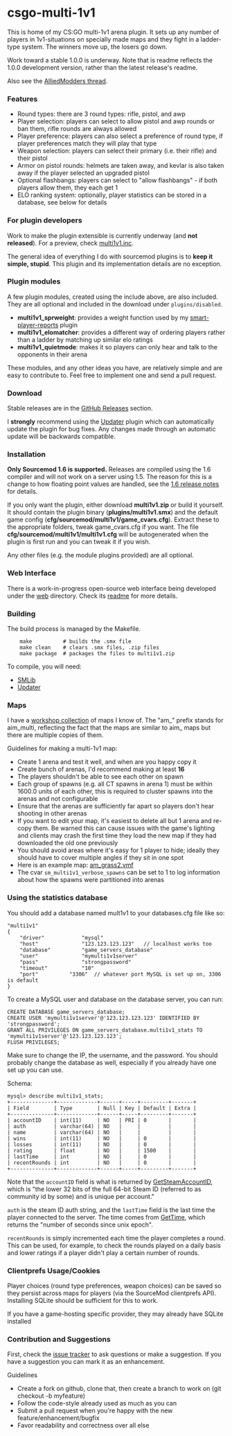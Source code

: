 csgo-multi-1v1
=======================================

This is home of my CS:GO multi-1v1 arena plugin. It sets up any number of players in 1v1-situations on specially made maps and they fight in a ladder-type system. The winners move up, the losers go down.

Work toward a stable 1.0.0 is underway. Note that is readme reflects the 1.0.0 development version, rather than the latest release's readme.

Also see the [AlliedModders thread](https://forums.alliedmods.net/showthread.php?t=241056).

### Features
- Round types: there are 3 round types: rifle, pistol, and awp
- Player selection: players can select to allow pistol and awp rounds or ban them, rifle rounds are always allowed
- Player preference: players can also select a preference of round type, if player preferences match they will play that type
- Weapon selection: players can select their primary (i.e. their rifle) and their pistol
- Armor on pistol rounds: helmets are taken away, and kevlar is also taken away if the player selected an upgraded pistol
- Optional flashbangs: players can select to "allow flashbangs" - if both players allow them, they each get 1
- ELO ranking system: optionally, player statistics can be stored in a database, see below for details

### For plugin developers
Work to make the plugin extensible is currently underway (and **not released**). For a preview, check [multi1v1.inc](scripting/include/multi1v1.inc).

The general idea of everything I do with sourcemod plugins is to **keep it simple, stupid**. This plugin and its implementation details are no exception.

### Plugin modules
A few plugin modules, created using the include above, are also included. They are all optional and included in the download under ``plugins/disabled``.

- **multi1v1_sprweight**: provides a weight function used by my [smart-player-reports](https://github.com/splewis/smart-player-reports) plugin
- **multi1v1_elomatcher**: provides a different way of ordering players rather than a ladder by matching up similar elo ratings
- **multi1v1_quietmode**: makes it so players can only hear and talk to the opponents in their arena

These modules, and any other ideas you have, are relatively simple and are easy to contribute to. Feel free to implement one and send a pull request.


### Download
Stable releases are in the [GitHub Releases](https://github.com/splewis/csgo-multi-1v1/releases) section.

I **strongly** recommend using the [Updater](https://forums.alliedmods.net/showthread.php?t=169095) plugin which can automatically update the plugin for bug fixes.
Any changes made through an automatic update will be backwards compatible.


### Installation

**Only Sourcemod 1.6 is supported.** Releases are compiled using the 1.6 compiler and will not work on a server using 1.5. The reason for this is a change to how floating point values are handled, see the  [1.6 release notes](https://wiki.alliedmods.net/SourceMod_1.6.0_Release_Notes#Compatibility_Issues) for details.

If you only want the plugin, either download **multi1v1.zip** or build it yourself.
It should contain the plugin binary (**plugins/multi1v1.smx**) and the default game config (**cfg/sourcemod/multi1v1/game_cvars.cfg**).
Extract these to the appropriate folders, tweak game_cvars.cfg if you want. The file **cfg/sourcemod/multi1v1/multi1v1.cfg** will be autogenerated when the plugin is first run and you can tweak it if you wish.

Any other files (e.g. the module plugins provided) are all optional.


### Web Interface
There is a work-in-progress open-source web interface being developed under the [web](https://github.com/splewis/csgo-multi-1v1/tree/master/web) directory. Check its [readme](https://github.com/splewis/csgo-multi-1v1/blob/master/web/readme.md) for more details.


### Building
The build process is managed by the Makefile.

		make          # builds the .smx file
		make clean    # clears .smx files, .zip files
		make package  # packages the files to multi1v1.zip

To compile, you will need:
- [SMLib](http://www.sourcemodplugins.org/smlib/)
- [Updater](https://forums.alliedmods.net/showthread.php?t=169095)


### Maps
I have a [workshop collection](http://steamcommunity.com/sharedfiles/filedetails/?id=249376192) of maps I know of. The "am_" prefix stands for aim_multi, reflecting the fact that the maps are similar to aim_ maps but there are multiple copies of them.

Guidelines for making a multi-1v1 map:
- Create 1 arena and test it well, and when are you happy copy it
- Create bunch of arenas, I'd recommend making at least **16**
- The players shouldn't be able to see each other on spawn
- Each group of spawns (e.g. all CT spawns in arena 1) must be within 1600.0 units of each other, this is required to cluster spawns into the arenas and not configurable
- Ensure that the arenas are sufficiently far apart so players don't hear shooting in other arenas
- If you want to edit your map, it's easiest to delete all but 1 arena and re-copy them. Be warned this can cause issues with the game's lighting and clients may crash the first time they load the new map if they had downloaded the old one previously
- You should avoid areas where it's easy for 1 player to hide; ideally they should have to cover multiple angles if they sit in one spot
- Here is an example map: [am_grass2.vmf](https://dl.dropboxusercontent.com/u/76035852/am_grass2.zip)
- The cvar ``sm_multi1v1_verbose_spawns`` can be set to 1 to log information about how the spawns were partitioned into arenas


### Using the statistics database
You should add a database named mult1v1 to your databases.cfg file like so:

	"multi1v1"
	{
		"driver"			"mysql"
		"host"				"123.123.123.123"	// localhost works too
		"database"			"game_servers_database"
		"user"				"mymulti1v1server"
		"pass"				"strongpassword"
		"timeout"			"10"
		"port"			"3306"	// whatever port MySQL is set up on, 3306 is default
	}

To create a MySQL user and database on the database server, you can run:

	CREATE DATABASE game_servers_database;
	CREATE USER 'mymulti1v1server'@'123.123.123.123' IDENTIFIED BY 'strongpassword';
	GRANT ALL PRIVILEGES ON game_servers_database.multi1v1_stats TO 'mymulti1v1server'@'123.123.123.123';
	FLUSH PRIVILEGES;

Make sure to change the IP, the username, and the password. You should probably change the database as well, especially if you already have one set up you can use.

Schema:

	mysql> describe multi1v1_stats;
	+--------------+-------------+------+-----+---------+-------+
	| Field        | Type        | Null | Key | Default | Extra |
	+--------------+-------------+------+-----+---------+-------+
	| accountID    | int(11)     | NO   | PRI | 0       |       |
	| auth         | varchar(64) | NO   |     |         |       |
	| name         | varchar(64) | NO   |     |         |       |
	| wins         | int(11)     | NO   |     | 0       |       |
	| losses       | int(11)     | NO   |     | 0       |       |
	| rating       | float       | NO   |     | 1500    |       |
	| lastTime     | int         | NO   |     | 0       |       |
	| recentRounds | int         | NO   |     | 0       |       |
	+--------------+-------------+------+-----+---------+-------+


Note that the ``accountID`` field is what is returned by [GetSteamAccountID](https://wiki.alliedmods.net/SourceMod_1.5.0_API_Changes#Clients), which is "the lower 32 bits of the full 64-bit Steam ID (referred to as community id by some) and is unique per account."

``auth`` is the steam ID auth string, and the ``lastTime`` field is the last time the player connected to the server.
The time comes from [GetTime](http://docs.sourcemod.net/api/index.php?fastload=show&id=601&), which returns the "number of seconds since unix epoch".

``recentRounds`` is simply incremented each time the player completes a round. This can be used, for example, to check the rounds played on a daily basis and lower ratings if a player didn't play a certain number of rounds.


### Clientprefs Usage/Cookies
Player choices (round type preferences, weapon choices) can be saved so they persist across maps for players (via the SourceMod clientprefs API). Installing SQLite should be sufficient for this to work.

If you have a game-hosting specific provider, they may already have SQLite installed


### Contribution and Suggestions
First, check the [issue tracker](https://github.com/splewis/csgo-multi-1v1/issues?state=open) to ask questions or make a suggestion.
If you have a suggestion you can mark it as an enhancement.

Guidelines
- Create a fork on github, clone that, then create a branch to work on (git checkout -b myfeature)
- Follow the code-style already used as much as you can
- Submit a pull request when you're happy with the new feature/enhancement/bugfix
- Favor readability and correctness over all else
